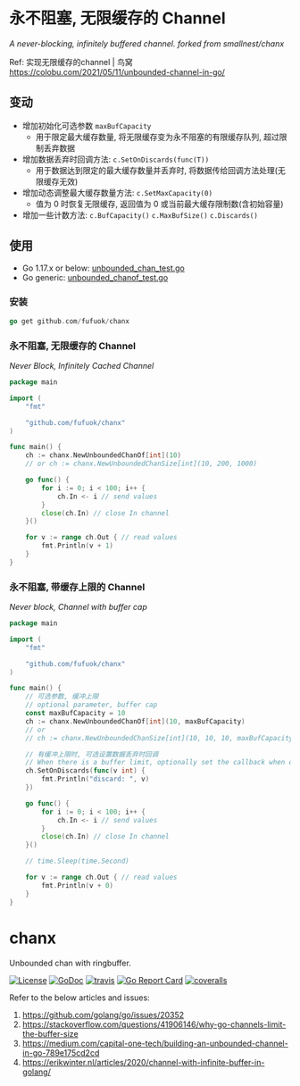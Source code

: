 # 永不阻塞, 无限缓存的 Channel

*A never-blocking, infinitely buffered channel. forked from smallnest/chanx*

Ref: 实现无限缓存的channel | 鸟窝 https://colobu.com/2021/05/11/unbounded-channel-in-go/

## 变动

- 增加初始化可选参数 `maxBufCapacity` 
  - 用于限定最大缓存数量, 将无限缓存变为永不阻塞的有限缓存队列, 超过限制丢弃数据
- 增加数据丢弃时回调方法: `c.SetOnDiscards(func(T))`
  - 用于数据达到限定的最大缓存数量并丢弃时, 将数据传给回调方法处理(无限缓存无效)
- 增加动态调整最大缓存数量方法: `c.SetMaxCapacity(0)`
  - 值为 0 时恢复无限缓存, 返回值为 0 或当前最大缓存限制数(含初始容量)
- 增加一些计数方法: `c.BufCapacity()` `c.MaxBufSize()` `c.Discards()`

## 使用

- Go 1.17.x or below: [unbounded_chan_test.go](unbounded_chan_test.go)
- Go generic: [unbounded_chanof_test.go](unbounded_chanof_test.go)

### 安装

```go
go get github.com/fufuok/chanx
```

### 永不阻塞, 无限缓存的 Channel

*Never Block, Infinitely Cached Channel*

```go
package main

import (
	"fmt"

	"github.com/fufuok/chanx"
)

func main() {
	ch := chanx.NewUnboundedChanOf[int](10)
	// or ch := chanx.NewUnboundedChanSize[int](10, 200, 1000)

	go func() {
		for i := 0; i < 100; i++ {
			ch.In <- i // send values
		}
		close(ch.In) // close In channel
	}()

	for v := range ch.Out { // read values
		fmt.Println(v + 1)
	}
}
```

### 永不阻塞, 带缓存上限的 Channel

*Never block, Channel with buffer cap*

```go
package main

import (
	"fmt"

	"github.com/fufuok/chanx"
)

func main() {
	// 可选参数, 缓冲上限
	// optional parameter, buffer cap
	const maxBufCapacity = 10
	ch := chanx.NewUnboundedChanOf[int](10, maxBufCapacity)
	// or
	// ch := chanx.NewUnboundedChanSize[int](10, 10, 10, maxBufCapacity)

	// 有缓冲上限时, 可选设置数据丢弃时回调
	// When there is a buffer limit, optionally set the callback when data is discarded
	ch.SetOnDiscards(func(v int) {
		fmt.Println("discard: ", v)
	})

	go func() {
		for i := 0; i < 100; i++ {
			ch.In <- i // send values
		}
		close(ch.In) // close In channel
	}()

	// time.Sleep(time.Second)

	for v := range ch.Out { // read values
		fmt.Println(v + 0)
	}
}
```



# chanx

Unbounded chan with ringbuffer.

[![License](https://img.shields.io/:license-MIT-blue.svg)](https://opensource.org/licenses/MIT) [![GoDoc](https://godoc.org/github.com/smallnest/chanx?status.png)](http://godoc.org/github.com/smallnest/chanx)  [![travis](https://travis-ci.org/smallnest/chanx.svg?branch=main)](https://travis-ci.org/smallnest/chanx) [![Go Report Card](https://goreportcard.com/badge/github.com/smallnest/chanx)](https://goreportcard.com/report/github.com/smallnest/chanx) [![coveralls](https://coveralls.io/repos/smallnest/chanx/badge.svg?branch=main&service=github)](https://coveralls.io/github/smallnest/chanx?branch=main) 

Refer to the below articles and issues:
1. https://github.com/golang/go/issues/20352
2. https://stackoverflow.com/questions/41906146/why-go-channels-limit-the-buffer-size
3. https://medium.com/capital-one-tech/building-an-unbounded-channel-in-go-789e175cd2cd
4. https://erikwinter.nl/articles/2020/channel-with-infinite-buffer-in-golang/


